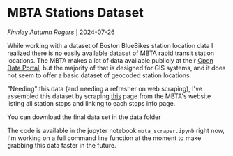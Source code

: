 # MBTA Stations Dataset
*Finnley Autumn Rogers* | 2024-07-26

While working with a dataset of Boston BlueBikes station location data I realized there is no easily available dataset of MBTA rapid transit station locations. The MBTA makes a lot of data available publicly at their [Open Data Portal](https://mbta-massdot.opendata.arcgis.com/), but the majority of that is designed for GIS systems, and it does not seem to offer a basic dataset of geocoded station locations. 

"Needing" this data (and needing a refresher on web scraping), I've assembled this dataset by scraping [this](https://www.mbta.com/stops/subway) page from the MBTA's website listing all station stops and linking to each stops info page.

You can download the final data set in the data folder

The code is available in the jupyter notebook ```mbta_scraper.ipynb``` right now, I'm working on a full command line function at the moment to make grabbing this data faster in the future. 

